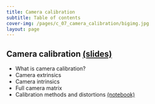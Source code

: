 ```yaml
---
title: Camera calibration
subtitle: Table of contents
cover-img: /pages/c_07_camera_calibration/bigimg.jpg
layout: page
---
```


## **Camera calibration** [(slides)](/pages/c_07_camera_calibration/class_slides.html)

- What is camera calibration?
- Camera extrinsics
- Camera intrinsics
- Full camera matrix
- Calibration methods and distortions [(notebook)](/pages/c_07_camera_calibration/multi_plane_calib_nb/)

